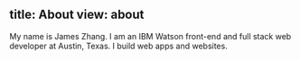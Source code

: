 title: About
view: about
---

My name is James Zhang.  I am an IBM Watson front-end and full stack web developer at Austin, Texas.  I build web apps and websites.

